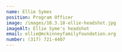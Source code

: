```yaml
---
name: Ellie Symes
position: Program Officer
image: /images/10.3.18-ellie-headshot.jpg
imageAlt: Ellie Syme's headshot
email: ellie@mckinneyfamilyfoundation.org
number: (317) 721-4407
---
```

